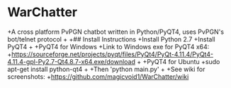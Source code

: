 # WarChatter
+A cross platform PvPGN chatbot written in Python/PyQT4, uses PvPGN's bot/telnet protocol
+
+## Install Instructions
+Install Python 2.7
+Install PyQT4
+
+PyQT4 for Windows
+Link to Windows exe for PyQT4 x64:
+https://sourceforge.net/projects/pyqt/files/PyQt4/PyQt-4.11.4/PyQt4-4.11.4-gpl-Py2.7-Qt4.8.7-x64.exe/download
+
+PyQT4 for Ubuntu
+sudo apt-get install python-qt4
+
+Then 'python main.py'
+
+See wiki for screenshots:
+https://github.com/magicvoid1/WarChatter/wiki

